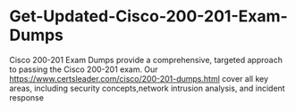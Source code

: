 # Get-Updated-Cisco-200-201-Exam-Dumps
Cisco 200-201 Exam Dumps provide a comprehensive, targeted approach to passing the Cisco 200-201 exam. Our https://www.certsleader.com/cisco/200-201-dumps.html cover all key areas, including security concepts,network intrusion analysis, and incident response
